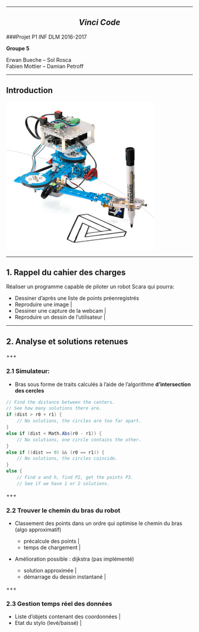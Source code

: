 
---

## $$ Vinci\;Code $$

###Projet P1 INF DLM 2016-2017

**Groupe 5**

Erwan Bueche – Sol Rosca  
Fabien Mottier – Damian Petroff

---
## Introduction

<img src="/00illustrations/robot.jpg" align="" height="400">

---

## 1. Rappel du cahier des charges


Réaliser un programme capable de piloter un robot Scara qui pourra:

- Dessiner d’après une liste de points préenregistrés
- Reproduire une image |
- Dessiner une capture de la webcam |
- Reproduire un dessin de l’utilisateur |

---

## 2. Analyse et solutions retenues

+++

### 2.1 Simulateur:
- Bras sous forme de traits calculés à l’aide de l’algorithme **d’intersection des cercles**

```c#
// Find the distance between the centers.
// See how many solutions there are.
if (dist > r0 + r1) {
    // No solutions, the circles are too far apart.
}
else if (dist < Math.Abs(r0 - r1)) {
    // No solutions, one circle contains the other.
}
else if ((dist == 0) && (r0 == r1)) {
    // No solutions, the circles coincide.
}
else {
    // Find a and h, find P2, get the points P3.
    // See if we have 1 or 2 solutions.
```

+++

### 2.2 Trouver le chemin du bras du robot

- Classement des points dans un ordre qui optimise le chemin du bras (algo approximatif)
    - précalcule des points |
    - temps de chargement |

- Amélioration possible : dijkstra (pas implémenté) 
    - solution approximée |
    - démarrage du dessin instantané |

+++

### 2.3 Gestion temps réel des données 

- Liste d’objets contenant des coordonnées |
- Etat du stylo (levé/baissé) |